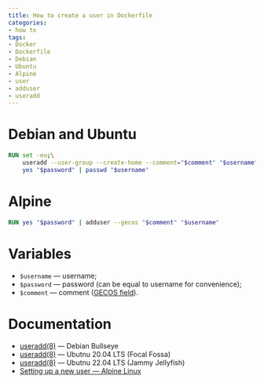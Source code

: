 ```yaml
---
title: How to create a user in Dockerfile
categories:
- how to
tags:
- Docker
- Dockerfile
- Debian
- Ubuntu
- Alpine
- user
- adduser
- useradd
---
```

# Debian and Ubuntu

```dockerfile {title="Dockerfile"}
RUN set -eu;\
    useradd --user-group --create-home --comment="$comment" "$username";\
    yes "$password" | passwd "$username"
```

# Alpine

```dockerfile {title="Dockerfile"}
RUN yes "$password" | adduser --gecos "$comment" "$username"
```

# Variables

- `$username` — username;
- `$password` — password (can be equal to username for convenience);
- `$comment` — comment ([GECOS field]).

[GECOS field]: https://en.wikipedia.org/wiki/Gecos_field "GECOS field — Wikipedia"

# Documentation

- [useradd(8)](https://manpages.debian.org/bullseye/passwd/useradd.8.en.html "man 8 useradd (Debian Bullseye)") — Debian Bullseye
- [useradd(8)](https://manpages.ubuntu.com/manpages/focal/en/man8/useradd.8.html "man 8 useradd (Ubuntu 20.04 LTS)") — Ubutnu 20.04 LTS (Focal Fossa)
- [useradd(8)](https://manpages.ubuntu.com/manpages/jammy/en/man8/useradd.8.html "man 8 useradd (Ubuntu 22.04 LTS)") — Ubutnu 22.04 LTS (Jammy Jellyfish)
- [Setting up a new user — Alpine Linux](https://wiki.alpinelinux.org/wiki/Setting_up_a_new_user)